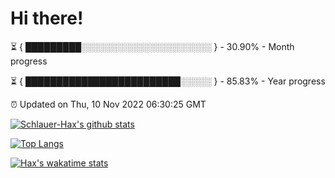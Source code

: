 # Hi there!

⏳ { █████████░░░░░░░░░░░░░░░░░░░░░ } - 30.90% - Month progress

⏳ { █████████████████████████░░░░░ } - 85.83% - Year progress

⏰ Updated on Thu, 10 Nov 2022 06:30:25 GMT


[![Schlauer-Hax's github stats](https://github-readme-stats.vercel.app/api?username=Schlauer-Hax&show_icons=true&theme=dark&count_private=true)](https://github.com/Schlauer-Hax)


[![Top Langs](https://github-readme-stats.vercel.app/api/top-langs/?username=Schlauer-Hax&layout=compact&theme=dark)](https://github.com/Schlauer-Hax?tab=repositories)


[![Hax's wakatime stats](https://github-readme-stats.vercel.app/api/wakatime?username=Hax&theme=dark)](https://wakatime.com/@Hax)

